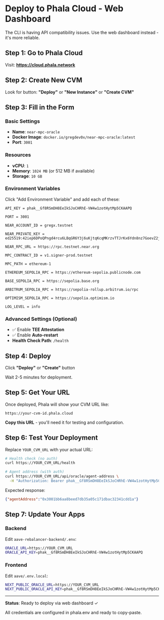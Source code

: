 # Deploy to Phala Cloud - Web Dashboard

The CLI is having API compatibility issues. Use the web dashboard instead - it's more reliable.

## Step 1: Go to Phala Cloud

Visit: **https://cloud.phala.network**

## Step 2: Create New CVM

Look for button: **"Deploy"** or **"New Instance"** or **"Create CVM"**

## Step 3: Fill in the Form

### Basic Settings
- **Name**: `near-mpc-oracle`
- **Docker Image**: `docker.io/gregdev0x/near-mpc-oracle:latest`
- **Port**: `3001`

### Resources
- **vCPU**: `1`
- **Memory**: `1024 MB` (or 512 MB if available)
- **Storage**: `10 GB`

### Environment Variables

Click "Add Environment Variable" and add each of these:

```
API_KEY = phak__Gf8RSmDH8EeIkSJoCHRhE-VW4w1zotHytMp5CKAAPQ
```

```
PORT = 3001
```

```
NEAR_ACCOUNT_ID = gregx.testnet
```

```
NEAR_PRIVATE_KEY = ed25519:42iep6DPoQPngd4rcu6LBqGR6Y3j6uKjtqKcqMKrzvTTJrKx6Ydn8nz7GoevZ2jr3UCfo9bK4LPo8z16xVh3CDnD
```

```
NEAR_RPC_URL = https://rpc.testnet.near.org
```

```
MPC_CONTRACT_ID = v1.signer-prod.testnet
```

```
MPC_PATH = ethereum-1
```

```
ETHEREUM_SEPOLIA_RPC = https://ethereum-sepolia.publicnode.com
```

```
BASE_SEPOLIA_RPC = https://sepolia.base.org
```

```
ARBITRUM_SEPOLIA_RPC = https://sepolia-rollup.arbitrum.io/rpc
```

```
OPTIMISM_SEPOLIA_RPC = https://sepolia.optimism.io
```

```
LOG_LEVEL = info
```

### Advanced Settings (Optional)
- ✅ Enable **TEE Attestation**
- ✅ Enable **Auto-restart**
- **Health Check Path**: `/health`

## Step 4: Deploy

Click **"Deploy"** or **"Create"** button

Wait 2-5 minutes for deployment.

## Step 5: Get Your URL

Once deployed, Phala will show your CVM URL like:
```
https://your-cvm-id.phala.cloud
```

**Copy this URL** - you'll need it for testing and configuration.

## Step 6: Test Your Deployment

Replace `YOUR_CVM_URL` with your actual URL:

```bash
# Health check (no auth)
curl https://YOUR_CVM_URL/health

# Agent address (with auth)
curl https://YOUR_CVM_URL/api/oracle/agent-address \
  -H "Authorization: Bearer phak__Gf8RSmDH8EeIkSJoCHRhE-VW4w1zotHytMp5CKAAPQ"
```

Expected response:
```json
{"agentAddress":"0x3001bb6aa8beed7db35a05c171dbac32341cdd1a"}
```

## Step 7: Update Your Apps

### Backend
Edit `aave-rebalancer-backend/.env`:
```bash
ORACLE_URL=https://YOUR_CVM_URL
ORACLE_API_KEY=phak__Gf8RSmDH8EeIkSJoCHRhE-VW4w1zotHytMp5CKAAPQ
```

### Frontend
Edit `aave/.env.local`:
```bash
NEXT_PUBLIC_ORACLE_URL=https://YOUR_CVM_URL
NEXT_PUBLIC_ORACLE_API_KEY=phak__Gf8RSmDH8EeIkSJoCHRhE-VW4w1zotHytMp5CKAAPQ
```

---

**Status**: Ready to deploy via web dashboard ✓

All credentials are configured in phala.env and ready to copy-paste.

